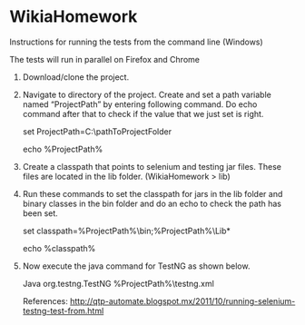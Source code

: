# WikiaHomework

Instructions for running the tests from the command line (Windows)

The tests will run in parallel on Firefox and Chrome

1.	Download/clone the project.
2.	Navigate to directory of the project. Create and set a path variable named “ProjectPath” by entering following           command. Do echo command after that to check if the value that we just set is right.

      set ProjectPath=C:\pathToProjectFolder
      
      echo  %ProjectPath%

3.	Create a classpath that points to selenium and testing jar files. These files are located in the lib folder.             (WikiaHomework > lib)

4.	Run these commands to set the classpath for jars in the lib folder and binary classes in the bin folder and do an        echo to check the path has been set.


      set classpath=%ProjectPath%\bin;%ProjectPath%\Lib\*
    
      echo %classpath%

5.	Now execute the java command for TestNG as shown below.

      Java org.testng.TestNG  %ProjectPath%\testng.xml

      References:  http://qtp-automate.blogspot.mx/2011/10/running-selenium-testng-test-from.html

